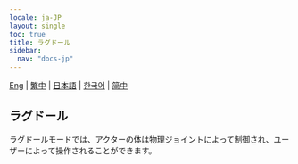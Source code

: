 ```yaml
---
locale: ja-JP
layout: single
toc: true
title: ラグドール
sidebar:
  nav: "docs-jp"
---
```

[Eng](/dancexr/features/ragdoll) | [繁中](/tw/dancexr/features/ragdoll) | [日本語](/jp/dancexr/features/ragdoll) | [한국어](/kr/dancexr/features/ragdoll) | [简中](/zh/dancexr/features/ragdoll)

## ラグドール
ラグドールモードでは、アクターの体は物理ジョイントによって制御され、ユーザーによって操作されることができます。